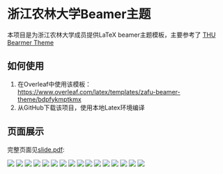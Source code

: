 # 浙江农林大学Beamer主题

本项目是为浙江农林大学成员提供LaTeX beamer主题模板，主要参考了 [THU Bearmer Theme](https://github.com/tuna/THU-Beamer-Theme )

## 如何使用

1. 在Overleaf中使用该模板：https://www.overleaf.com/latex/templates/zafu-beamer-theme/bdpfykmptkmx
2. 从GitHub下载该项目，使用本地Latex环境编译

## 页面展示
完整页面见[slide.pdf](./slide.pdf):

![](pic/slide/page1.png)
![](pic/slide/page2.png)
![](pic/slide/page3.png)
![](pic/slide/page6.png)
![](pic/slide/page12.png)
![](pic/slide/page14.png)
![](pic/slide/page15.png)
![](pic/slide/page16.png)
![](pic/slide/page17.png)
![](pic/slide/page18.png)
![](pic/slide/page20.png)
![](pic/slide/page21.png)
![](pic/slide/page22.png)
![](pic/slide/page23.png)
![](pic/slide/page27.png)
![](pic/slide/page28.png)



